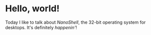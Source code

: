 # Hello, world!

Today I like to talk about *NanoShell*, the 32-bit operating system for desktops.  It's definitely *happenin'*!